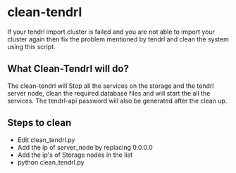 # clean-tendrl

If your tendrl import cluster is failed and you are not able to import your cluster again then fix the problem mentioned by tendrl and clean the system using this script.

## What Clean-Tendrl  will do?
The clean-tendrl will Stop all the services on the storage and the tendrl server node, clean the required database files and will start the all the services. The tendrl-api password will also be generated after the clean up.

## Steps to clean
- Edit clean_tendrl.py
- Add the ip of server_node by replacing 0.0.0.0 
- Add the ip's of Storage nodes in the list 
- python clean_tendrl.py
